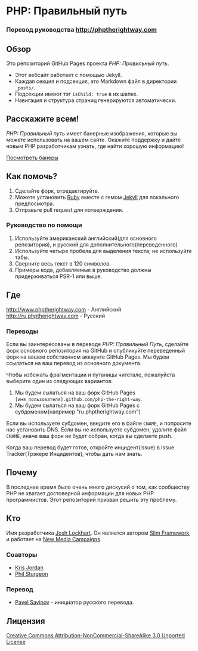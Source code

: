 # PHP: Правильный путь
### Перевод руководства http://phptherightway.com
## Обзор

Это репозиторий GitHub Pages проекта _PHP: Правильный путь_.

* Этот вебсайт работает с помощью Jekyll.
* Каждая секция и подсекция, это Markdown файл в директории `_posts/`. 
* Подсекции имеют тэг `isChild: true` в их шапке.
* Навигация и структура страниц генерируются автоматически.

## Расскажите всем!

_PHP: Правильный путь_ имеет банерные изображения, которые вы можете использовать на вашем сайте. Окажите поддержку и дайте новым PHP разработчикам узнать, где найти хорошую информацию!

[Посмотреть банеры](http://www.phptherightway.com/banners.html)

## Как помочь?

1. Сделайте форк, отредактируйте.
2. Можете установить [Ruby](https://rvm.io/rvm/install/) вместе с гемом [Jekyll](https://github.com/mojombo/jekyll/) для локального предпосмотра.
3. Отправьте pull request для потверждения.

###  Руководство по помощи

1. Используйте американский английский(для основного репозитория), и русский для дополнительного(переведенного).
2. Используйте четыре пробела для выделения текста; не используйте табы.
3. Сверните весь текст в 120 символов.
4. Примеры кода, добавляемые в руководство должны придерживаться PSR-1 или выше.

## Где

<http://www.phptherightway.com> - Английский
<http://ru.phptherightway.com> - Русский

### Переводы

Если вы заинтересованы в переводе _PHP: Правильный Путь_, сделайте форк основного репозитория на GitHub и опубликуйте переведенный форк на вашем собственном аккаунте GitHub Pages. Мы будем ссылаться на ваш перевод из основного документа.

Чтобы избежать фрагментации и путаницы читетале, пожалуйста выберите один из следующих вариантов:

1. Мы будем сылаться на ваш форк GitHub Pages `[имя_пользователя].github.com/php-the-right-way`.
2. Мы будем сылаться на ваш форк GitHub Pages с субдоменом(например "ru.phptherightway.com")

Если вы используете субдомен, введите его в файле `CNAME`, и попросите нас установить DNS. Если вы не используете субдомен, удалите файл `CNAME`, иначе ваш форк не будет собран, когда вы сделаете push.

Когда ваш перевод будет готов, откройте инцидент(issue) в Issue Tracker(Трэкере Инцидентов), чтобы дать нам знать.

## Почему

В последнее время было очень много дискусий о том, как сообществу PHP не хватает достоверной информации для новых PHP программистов. Этот репозиторий призван решить эту проблему.

## Кто

Имя разработчика [Josh Lockhart](http://twitter.com/codeguy). Он является автором [Slim Framework](http://www.slimframework.com/), и работает на [New Media Campaigns](http://www.newmediacampaigns.com/).

### Соавторы

* [Kris Jordan](http://krisjordan.com/)
* [Phil Sturgeon](http://philsturgeon.co.uk/)

### Перевод
* [Pavel Savinov](http://twitter.com/getjump) - инициатор русского перевода.

## Лицензия

[Creative Commons Attribution-NonCommercial-ShareAlike 3.0 Unported License](http://creativecommons.org/licenses/by-nc-sa/3.0/)
